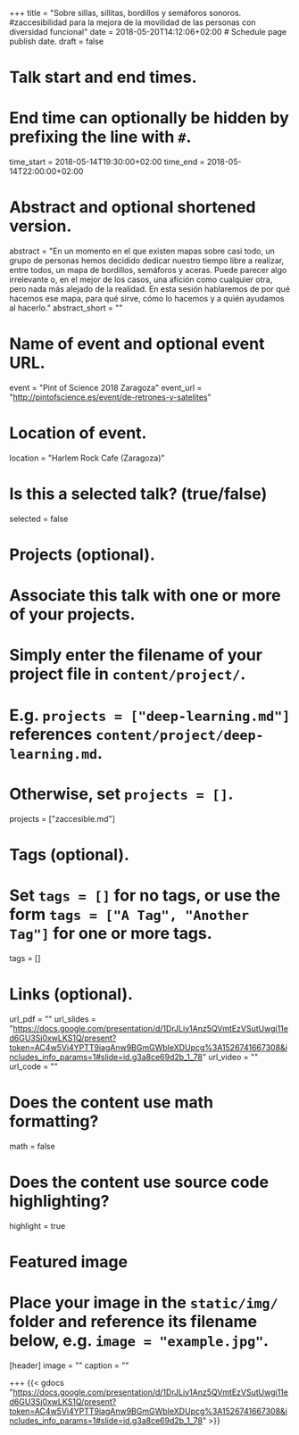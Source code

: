 +++
title = "Sobre sillas, sillitas, bordillos y semáforos sonoros. #zaccesibilidad para la mejora de la movilidad de las personas con diversidad funcional"
date = 2018-05-20T14:12:06+02:00  # Schedule page publish date.
draft = false

# Talk start and end times.
#   End time can optionally be hidden by prefixing the line with `#`.
time_start = 2018-05-14T19:30:00+02:00
time_end = 2018-05-14T22:00:00+02:00

# Abstract and optional shortened version.
abstract = "En un momento en el que existen mapas sobre casi todo, un grupo de personas hemos decidido dedicar nuestro tiempo libre a realizar, entre todos, un mapa de bordillos, semáforos y aceras. Puede parecer algo irrelevante o, en el mejor de los casos, una afición como cualquier otra, pero nada más alejado de la realidad. En esta sesión hablaremos de por qué hacemos ese mapa, para qué sirve, cómo lo hacemos y a quién ayudamos al hacerlo."
abstract_short = ""

# Name of event and optional event URL.
event = "Pint of Science 2018 Zaragoza"
event_url = "http://pintofscience.es/event/de-retrones-y-satelites"

# Location of event.
location = "Harlem Rock Cafe (Zaragoza)"

# Is this a selected talk? (true/false)
selected = false

# Projects (optional).
#   Associate this talk with one or more of your projects.
#   Simply enter the filename of your project file in `content/project/`.
#   E.g. `projects = ["deep-learning.md"]` references `content/project/deep-learning.md`.
#   Otherwise, set `projects = []`.
projects = ["zaccesible.md"]

# Tags (optional).
#   Set `tags = []` for no tags, or use the form `tags = ["A Tag", "Another Tag"]` for one or more tags.
tags = []

# Links (optional).
url_pdf = ""
url_slides = "https://docs.google.com/presentation/d/1DrJLiy1Anz5QVmtEzVSutUwgi11ed6GU3Sj0xwLKS1Q/present?token=AC4w5Vi4YPTT9iagAnw9BGmGWbIeXDUpcg%3A1526741667308&includes_info_params=1#slide=id.g3a8ce69d2b_1_78"
url_video = ""
url_code = ""

# Does the content use math formatting?
math = false

# Does the content use source code highlighting?
highlight = true

# Featured image
# Place your image in the `static/img/` folder and reference its filename below, e.g. `image = "example.jpg"`.
[header]
image = ""
caption = ""

+++
{{< gdocs "https://docs.google.com/presentation/d/1DrJLiy1Anz5QVmtEzVSutUwgi11ed6GU3Sj0xwLKS1Q/present?token=AC4w5Vi4YPTT9iagAnw9BGmGWbIeXDUpcg%3A1526741667308&includes_info_params=1#slide=id.g3a8ce69d2b_1_78" >}}
